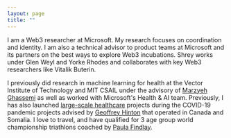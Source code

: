 ```yaml
---
layout: page
title: ""
---
```


I am a Web3 researcher at Microsoft. My research focuses on coordination and identity. I am also a technical advisor to product teams at Microsoft and its partners on the best ways to explore Web3 incubations. Shrey works under Glen Weyl and Yorke Rhodes and collaborates with key Web3 researchers like Vitalik Buterin. 

I previously did research in machine learning for health at the Vector Institute of Technology and MIT CSAIL under the advisory of [Marzyeh Ghassemi](https://healthyml.org/people/) as well as worked with Microsoft's Health & AI team. Previously, I has also launched [large-scale healthcare](https://flatten.ca) projects during the COVID-19 pandemic projects advised by [Geoffrey Hinton](https://www.cs.toronto.edu/~hinton/) that operated in Canada and Somalia. I love to travel, and have qualified for 3 age group world championship triathlons coached by [Paula Findlay](https://www.instagram.com/paula_findlay/?hl=en). 

